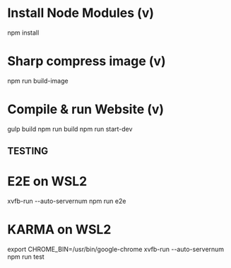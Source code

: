 # Install Node Modules (v)
npm install

# Sharp compress image (v)
npm run build-image

# Compile & run Website (v)
gulp build
npm run build
npm run start-dev

## TESTING
# E2E on WSL2
xvfb-run --auto-servernum npm run e2e

# KARMA on WSL2
export CHROME_BIN=/usr/bin/google-chrome
xvfb-run --auto-servernum npm run test